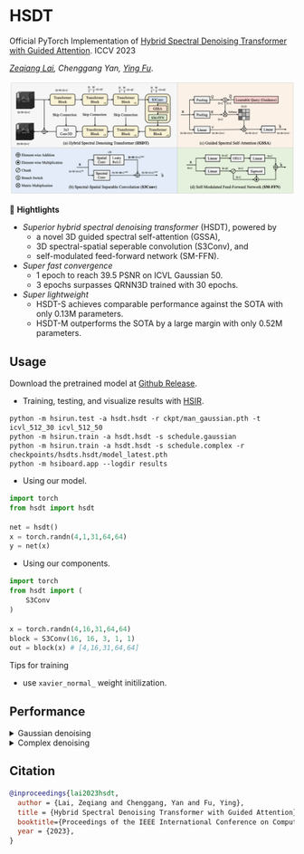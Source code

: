 # HSDT

Official PyTorch Implementation of [Hybrid Spectral Denoising Transformer with Guided Attention](http://arxiv.org/abs/2303.09040). ICCV 2023

*[Zeqiang Lai](https://zeqiang-lai.github.io/), Chenggang Yan, [Ying Fu](https://ying-fu.github.io/)*.

<img src="asset/arch.png" width="600px"/> 

🌟 **Hightlights**

- *Superior hybrid spectral denoising transformer* (HSDT), powered by
    - a novel 3D guided spectral self-attention (GSSA),
    - 3D spectral-spatial seperable convolution (S3Conv), and
    - self-modulated feed-forward network (SM-FFN).
- *Super fast convergence*
    - 1 epoch to reach 39.5 PSNR on ICVL Gaussian 50.
    - 3 epochs surpasses QRNN3D trained with 30 epochs.
- *Super lightweight*
    - HSDT-S achieves comparable performance against the SOTA with only 0.13M parameters.
    - HSDT-M outperforms the SOTA by a large margin with only 0.52M parameters.

## Usage

Download the pretrained model at [Github Release](https://github.com/Zeqiang-Lai/HSDT/releases/tag/v1.0).

- Training, testing, and visualize results with [HSIR](https://github.com/bit-isp/HSIR).

```shell
python -m hsirun.test -a hsdt.hsdt -r ckpt/man_gaussian.pth -t icvl_512_30 icvl_512_50
python -m hsirun.train -a hsdt.hsdt -s schedule.gaussian
python -m hsirun.train -a hsdt.hsdt -s schedule.complex -r checkpoints/hsdts.hsdt/model_latest.pth
python -m hsiboard.app --logdir results
```

- Using our model.

```python
import torch
from hsdt import hsdt

net = hsdt()
x = torch.randn(4,1,31,64,64)
y = net(x)
```

- Using our components.

```python
import torch
from hsdt import (
    S3Conv
)

x = torch.randn(4,16,31,64,64)
block = S3Conv(16, 16, 3, 1, 1)
out = block(x) # [4,16,31,64,64]
```

Tips for training

- use `xavier_normal_` weight initilization.


## Performance

<details>
<summary>Gaussian denoising</summary>
<img src="asset/gaussian.png" width="800px"/> 
</details>

<details>
<summary>Complex denoising</summary>
<img src="asset/complex.png" width="800px"/> 

</details>


## Citation

```bibtex
@inproceedings{lai2023hsdt,
  author = {Lai, Zeqiang and Chenggang, Yan and Fu, Ying},
  title = {Hybrid Spectral Denoising Transformer with Guided Attention},
  booktitle={Proceedings of the IEEE International Conference on Computer Vision},
  year = {2023},
}
```
